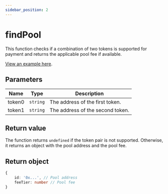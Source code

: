 ```yaml
---
sidebar_position: 2
---
```


# findPool

This function checks if a combination of two tokens is supported for payment and
returns the applicable pool fee if available.

[View an example here](./../../example#do-it-yourself-1).

## Parameters

| Name   | Type     | Description                      |
| ------ | -------- | -------------------------------- |
| token0 | `string` | The address of the first token.  |
| token1 | `string` | The address of the second token. |

## Return value

The function returns `undefined` if the token pair is not supported. Otherwise,
it returns an object with the pool address and the pool fee.

## Return object

```ts
{
    id: '0x...', // Pool address
    feeTier: number // Pool fee
}
```
